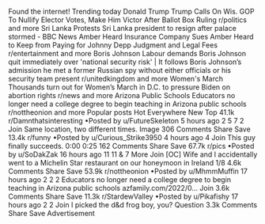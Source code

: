Found the internet!
Trending today
Donald Trump
Trump Calls On Wis. GOP To Nullify Elector Votes, Make Him Victor After Ballot Box Ruling
r/politics and more
Sri Lanka Protests
Sri Lanka president to resign after palace stormed - BBC News
Amber Heard
Insurance Company Sues Amber Heard to Keep from Paying for Johnny Depp Judgment and Legal Fees
r/entertainment and more
Boris Johnson
Labour demands Boris Johnson quit immediately over 'national security risk' | It follows Boris Johnson’s admission he met a former Russian spy without either officials or his security team present
r/unitedkingdom and more
Women's March
Thousands turn out for Women’s March in D.C. to pressure Biden on abortion rights
r/news and more
Arizona Public Schools
Educators no longer need a college degree to begin teaching in Arizona public schools
r/nottheonion and more
Popular posts
Hot
Everywhere
New
Top
41.1k
r/Damnthatsinteresting
•Posted by
u/FutureSkeIeton
5 hours ago
2
5
7
2
Join
Same location, two different times.
Image
306 Comments
Share
Save
13.4k
r/funny
•Posted by
u/Curious_Strike3950
4 hours ago
4
Join
This guy finally succeeds.
0:00
0:25
162 Comments
Share
Save
67.7k
r/pics
•Posted by
u/SoDakZak
16 hours ago
11
11
& 7 More
Join
[OC] Wife and I accidentally went to a Michelin Star restaurant on our honeymoon in Ireland
1/8
4.6k Comments
Share
Save
53.9k
r/nottheonion
•Posted by
u/MhmmMuffin
17 hours ago
2
2
2
Educators no longer need a college degree to begin teaching in Arizona public schools
azfamily.com/2022/0...
Join
3.6k Comments
Share
Save
11.3k
r/StardewValley
•Posted by
u/Pikafishy
17 hours ago
2
2
Join
I picked the d&d frog boy, you?
Question
3.3k Comments
Share
Save
Advertisement